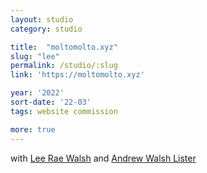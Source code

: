 ```yaml
---
layout: studio
category: studio

title:  "moltomolto.xyz"
slug: "lee"
permalink: /studio/:slug
link: 'https://moltomolto.xyz'

year: '2022'
sort-date: '22-03'
tags: website commission

more: true
---
```


<p>with <a href="https://leeraewalsh.com">Lee Rae Walsh</a> and <a href="https://andrew-lister.info/">Andrew Walsh Lister</a></p>


